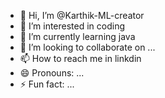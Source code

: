 - 👋 Hi, I’m @Karthik-ML-creator
- 👀 I’m interested in coding
- 🌱 I’m currently learning java
- 💞️ I’m looking to collaborate on ...
- 📫 How to reach me in linkdin
- 😄 Pronouns: ...
- ⚡ Fun fact: ...

<!---
Karthik-ML-creator/Karthik-ML-creator is a ✨ special ✨ repository because its `README.md` (this file) appears on your GitHub profile.
You can click the Preview link to take a look at your changes.
--->
